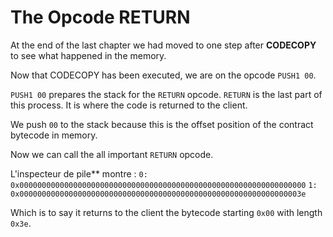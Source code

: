 # The Opcode RETURN

At the end of the last chapter we had moved to one step after **CODECOPY** to see what happened in the memory.

Now that CODECOPY has been executed, we are on the opcode `PUSH1 00`.

`PUSH1 00` prepares the stack for the `RETURN` opcode.
`RETURN` is the last part of this process.  It is where the code is returned to the client.

We push `00` to the stack because this is the offset position of the contract bytecode in memory.

Now we can call the all important `RETURN` opcode.

L'inspecteur de pile\*\* montre :
`0: 0x0000000000000000000000000000000000000000000000000000000000000000`
`1: 0x000000000000000000000000000000000000000000000000000000000000003e`

Which is to say it returns to the client the bytecode starting `0x00` with length `0x3e`.
